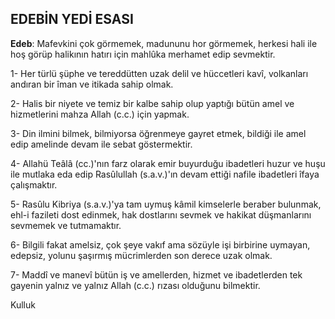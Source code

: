## EDEBİN YEDİ ESASI

**Edeb**: Mafevkini çok görmemek, madununu hor görmemek, herkesi hali ile hoş görüp halikının hatırı için mahlûka merhamet edip sevmektir.

1- Her türlü şüphe ve tereddütten uzak delil ve hüccetleri kavî, volkanları andıran bir îman ve iti­kada sahip olmak.

2- Halis bir niyete ve temiz bir kalbe sahip olup yaptığı bütün amel ve hizmetlerini mahza Allah (c.c.) için yapmak.

3- Din ilmini bilmek, bilmiyorsa öğrenmeye gayret etmek, bildiği ile amel edip amelinde de­vam ile sebat göstermektir.

4- Allahü Teâlâ (cc.)'nın farz olarak emir buyur­duğu ibadetleri huzur ve huşu ile mutlaka eda edip Rasûlullah (s.a.v.)'ın devam ettiği nafile iba­detleri îfaya çalışmaktır.

5- Rasûlu Kibriya (s.a.v.)'ya tam uymuş kâmil kimselerle beraber bulunmak, ehl-i fazileti dost edinmek, hak dostlarını sevmek ve hakikat düş­manlarını sevmemek ve tutmamaktır.

6- Bilgili fakat amelsiz, çok şeye vakıf ama sö­züyle işi birbirine uymayan, edepsiz, yolunu şaşır­mış mücrimlerden son derece uzak olmak.

7- Maddî ve manevî bütün iş ve amellerden, hizmet ve ibadetlerden tek gayenin yalnız ve yal­nız Allah (c.c.) rızası olduğunu bilmektir.

Kulluk
